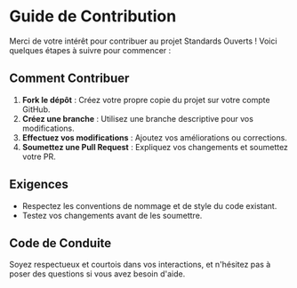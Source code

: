 # Guide de Contribution

Merci de votre intérêt pour contribuer au projet Standards Ouverts ! Voici quelques étapes à suivre pour commencer :

## Comment Contribuer
1. **Fork le dépôt** : Créez votre propre copie du projet sur votre compte GitHub.
2. **Créez une branche** : Utilisez une branche descriptive pour vos modifications.
3. **Effectuez vos modifications** : Ajoutez vos améliorations ou corrections.
4. **Soumettez une Pull Request** : Expliquez vos changements et soumettez votre PR.

## Exigences
- Respectez les conventions de nommage et de style du code existant.
- Testez vos changements avant de les soumettre.

## Code de Conduite
Soyez respectueux et courtois dans vos interactions, et n'hésitez pas à poser des questions si vous avez besoin d'aide.